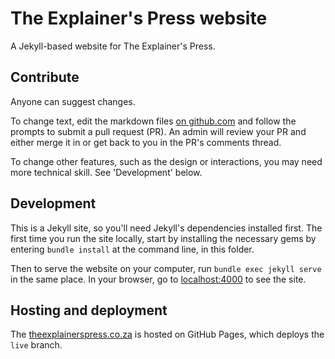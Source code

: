 # The Explainer's Press website

A Jekyll-based website for The Explainer's Press.


## Contribute

Anyone can suggest changes.

To change text, edit the markdown files [on github.com](https://github.com/arthurattwell/theexplainerspress) and follow the prompts to submit a pull request (PR). An admin will review your PR and either merge it in or get back to you in the PR's comments thread.

To change other features, such as the design or interactions, you may need more technical skill. See 'Development' below.


## Development

This is a Jekyll site, so you'll need Jekyll's dependencies installed first. The first time you run the site locally, start by installing the necessary gems by entering `bundle install` at the command line, in this folder.

Then to serve the website on your computer, run `bundle exec jekyll serve` in the same place. In your browser, go to [localhost:4000](http://localhost:4000) to see the site.

## Hosting and deployment

The [theexplainerspress.co.za](https://theexplainerspress.co.za) is hosted on GitHub Pages, which deploys the `live` branch.
